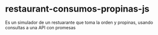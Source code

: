 # restaurant-consumos-propinas-js
Es un simulador de un restuarante que toma la orden y propinas, usando consultas a una API con promesas
